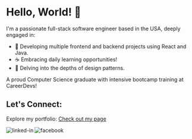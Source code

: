 # Hello, World! 👋

I'm a passionate full-stack software engineer based in the USA, deeply engaged in:

- 🔭 Developing multiple frontend and backend projects using React and Java.
- ☕ Embracing daily learning opportunities!
- 🌱 Delving into the depths of design patterns.

A proud Computer Science graduate with intensive bootcamp training at CareerDevs! 

## Let's Connect:  

Explore my portfolio: [Check out my page](https://eriwinckler.netlify.app/)

[<img align="left" alt="linked-in" src="https://img.shields.io/badge/linkedin-%230077B5.svg?&style=for-the-badge&logo=linkedin&logoColor=white" />](https://www.linkedin.com/in/eridan-winckler-449798169/)

[<img align="left" alt="facebook" src="https://img.shields.io/badge/instagram-bc2a8d.svg?&style=for-the-badge&logo=instagram&logoColor=white" />](https://www.instagram.com/efwinckler/)  



